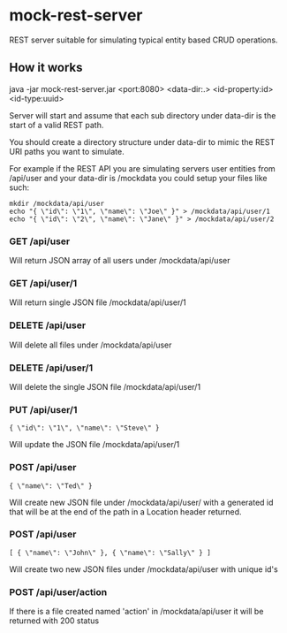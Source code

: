 # mock-rest-server
REST server suitable for simulating typical entity based CRUD operations.

## How it works

java -jar mock-rest-server.jar \<port:8080\> \<data-dir:.\> \<id-property:id\> \<id-type:uuid\>

Server will start and assume that each sub directory under data-dir is the start of a valid REST path.

You should create a directory structure under data-dir to mimic the REST URI paths you want to simulate.

For example if the REST API you are simulating servers user entities from /api/user and your data-dir
is /mockdata you could setup your files like such:
```
mkdir /mockdata/api/user
echo "{ \"id\": \"1\", \"name\": \"Joe\" }" > /mockdata/api/user/1
echo "{ \"id\": \"2\", \"name\": \"Jane\" }" > /mockdata/api/user/2
```
### GET /api/user

Will return JSON array of all users under /mockdata/api/user

### GET /api/user/1

Will return single JSON file /mockdata/api/user/1

### DELETE /api/user

Will delete all files under /mockdata/api/user

### DELETE /api/user/1 

Will delete the single JSON file /mockdata/api/user/1

### PUT /api/user/1
```
{ \"id\": \"1\", \"name\": \"Steve\" }
```
Will update the JSON file /mockdata/api/user/1

### POST /api/user
```
{ \"name\": \"Ted\" }
```
Will create new JSON file under /mockdata/api/user/ with a generated id that will be
at the end of the path in a Location header returned.

### POST /api/user
```
[ { \"name\": \"John\" }, { \"name\": \"Sally\" } ]
```
Will create two new JSON files under /mockdata/api/user with unique id's

### POST /api/user/action

If there is a file created named 'action' in /mockdata/api/user it will be returned with 200 status
